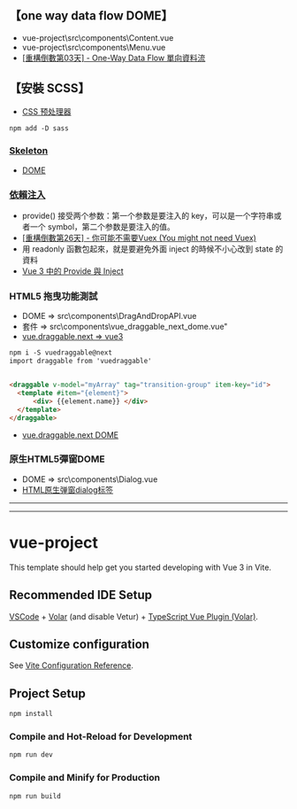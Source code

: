<!-- ///////////////////////// 模塊說明 ///////////////////////// -->
## 【one way data flow DOME】

- vue-project\src\components\Content.vue
- vue-project\src\components\Menu.vue
- [[重構倒數第03天] - One-Way Data Flow 單向資料流](https://ithelp.ithome.com.tw/articles/10273655)

## 【安裝 SCSS】

- [CSS 预处理器](https://cn.vitejs.dev/guide/features.html#css)

```HTML
npm add -D sass
```

### [Skeleton](https://ithelp.ithome.com.tw/articles/10260925)

- [DOME](https://codepen.io/MikeCheng1208/pen/PomyJNa)

### [依賴注入](https://cn.vuejs.org/api/composition-api-dependency-injection.html#provide)

- provide() 接受两个参数：第一个参数是要注入的 key，可以是一个字符串或者一个 symbol，第二个参数是要注入的值。
- [[重構倒數第26天] - 你可能不需要Vuex (You might not need Vuex)](https://ithelp.ithome.com.tw/articles/10260315)
- 用 readonly 函數包起來，就是要避免外面 inject 的時候不小心改到 state 的資料
- [Vue 3 中的 Provide 與 Inject](https://uu9924079.medium.com/vue-3-%E4%B8%AD%E7%9A%84-provide-%E8%88%87-inject-a1da5b3fc28c)

### HTML5 拖曳功能測試

- DOME => src\components\DragAndDropAPI.vue
- 套件 => src\components\vue_draggable_next_dome.vue"
- [vue.draggable.next => vue3](https://github.com/SortableJS/vue.draggable.next)

``` html
npm i -S vuedraggable@next
import draggable from 'vuedraggable'


<draggable v-model="myArray" tag="transition-group" item-key="id">
  <template #item="{element}">
      <div> {{element.name}} </div>
  </template>
</draggable>
```

- [vue.draggable.next DOME](https://sortablejs.github.io/Vue.Draggable/#/simple)

### 原生HTML5彈窗DOME

- DOME => src\components\Dialog.vue
- [HTML原生弹窗dialog标签](https://blog.csdn.net/lfl976/article/details/121942324)


--------------------------------------------------------------------------------
--------------------------------------------------------------------------------
<!-- ///////////////////////// 系統預設 ////////////////////// -->

# vue-project

This template should help get you started developing with Vue 3 in Vite.

## Recommended IDE Setup

[VSCode](https://code.visualstudio.com/) + [Volar](https://marketplace.visualstudio.com/items?itemName=Vue.volar) (and disable Vetur) + [TypeScript Vue Plugin (Volar)](https://marketplace.visualstudio.com/items?itemName=Vue.vscode-typescript-vue-plugin).

## Customize configuration

See [Vite Configuration Reference](https://vitejs.dev/config/).

## Project Setup

```sh
npm install
```

### Compile and Hot-Reload for Development

```sh
npm run dev
```

### Compile and Minify for Production

```sh
npm run build
```

